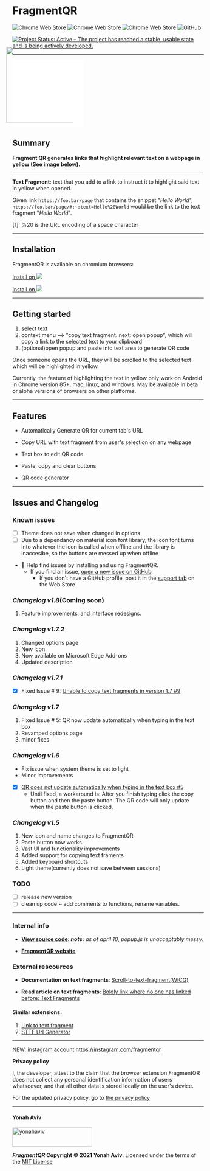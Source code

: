
<h1> FragmentQR</h1>

![Chrome Web Store](https://img.shields.io/chrome-web-store/users/cabodnfakameckfbbgkciiifempglloj)
![Chrome Web Store](https://img.shields.io/chrome-web-store/v/cabodnfakameckfbbgkciiifempglloj)
![Chrome Web Store](https://img.shields.io/chrome-web-store/stars/cabodnfakameckfbbgkciiifempglloj)
![GitHub](https://img.shields.io/github/license/y330/FragmentQR)

[![Project Status: Active – The project has reached a stable, usable state and is being actively developed.](https://www.repostatus.org/badges/latest/active.svg)](https://www.repostatus.org/#active)

_____
<button style="color: blue; background: white 0%;border-radius: 1px; border: 0px">
<a href="https://bit.ly/GetFragmentedQR" class="btn" title="Get it on the Chrome Web Store"><img src="https://storage.googleapis.com/chrome-gcs-uploader.appspot.com/image/WlD8wC6g8khYWPJUsQceQkhXSlv1/YT2Grfi9vEBa2wAPzhWa.png" width="200px"style="margin: -35px 10px 10px -35px; vertical-align: bottom" ></a>
</button>



## Summary

**Fragment QR generates links that highlight relevant text on a webpage in yellow (See image below).**

____
 **Text Fragment**: text that you add to a link to instruct it to highlight said text in yellow when opened.
 
Given link 
`https://foo.bar/page`
that contains the snippet "_Hello World_", `https://foo.bar/page/#:~:text=Hello%20World`  would be the link to the text fragment "_Hello World_".

[1]: %20 is the URL encoding of a space character
____
## Installation

FragmentQR is available on chromium browsers:

[Install on ![](https://static.wikia.nocookie.net/logopedia/images/c/c5/Google_Chrome_Web_Store_icon_2015.svg/revision/latest/top-crop/width/25/height/25?cb=20190930194931)](https://chrome.google.com/webstore/detail/fragmentqr/cabodnfakameckfbbgkciiifempglloj/) 

[Install on ![](https://avatars0.githubusercontent.com/u/11354582?s=25&v=4)](https://microsoftedge.microsoft.com/addons/detail/fragmentqr/jbghofoedadhaaepolpeoepofdbckfni)



____
## Getting started
1. select text
2. context menu --> "copy text fragment. next: open popup", which will copy a link to the selected text to your clipboard
3. (optional)open popup and paste into text area to generate QR code

Once someone opens the URL, they will be scrolled to the selected text which will be highlighted in yellow.

Currently, the feature of highlighting the text in yellow only work on Android in Chrome version 85+, mac, linux, and windows. May be available in beta or alpha versions of browsers on other platforms.

----

## Features

+ Automatically Generate QR for current tab's URL
+ Copy URL with text fragment from user's selection on any webpage

+ Text box to edit QR code
+ Paste, copy and clear buttons
+ QR code generator

____


## Issues and Changelog

### Known issues 
 - [ ] Theme does not save when changed in options
 - [ ] Due to a dependancy on material icon font library, the icon font turns into whatever the icon is called when offline and the library is inaccesibe, so the buttons are messed up when offline
 - 🔎 Help find issues by installing and using FragmentQR. 
      + If you find an issue, [open a new issue on GitHub](https://github.com/y330/FragmentQR/issues/new?title=Report%20a%20bugssue%3F**%0A%0A**Screen%20recording%20or%20screenshot**%0A%0A%20)
          * If you don't have a GitHub profile, post it in the [support tab](https://chrome.google.com/webstore/detail/fragmentqr/cabodnfakameckfbbgkciiifempglloj/support) on the Web Store

### _Changelog v1.8_(Coming soon)
1. Feature improvements, and interface redesigns.



### _Changelog v1.7.2_
1. Changed options page
2. New icon
3. Now available on Microsoft Edge Add-ons
4. Updated description


### _Changelog v1.7.1_

   - [X] Fixed Issue # 9: [Unable to copy text fragments in version 1.7 #9](https://github.com/y330/FragmentQR/issues/9)


### _Changelog v1.7_

1. Fixed Issue # 5: QR now update automatically when typing in the text box
2. Revamped options page
3. minor fixes


### _Changelog v1.6_

   - Fix issue when system theme is set to light</li>
   - Minor improvements

   - [X] [QR does not update automatically when typing in the text box #5](https://github.com/y330/FragmentQR/issues/5#issue-720348982)
      - Until fixed, a workaround is: After you finish typing click the copy button and then the paste button. The QR code will only update when the paste button is clicked.


### _Changelog v1.5_

 <ol>
  <li>New icon and name changes to FragmentQR</li>
  <li>Paste button now works.</li>
  <li>Vast UI and functionality improvements</li>
  <li>Added support for copying text framents</li>
  <li>Added keyboard shortcuts</li>
  <li>Light theme(currently does not save between sessions)</li>
 </ol>


### TODO

 - [ ] release new version
 - [ ] clean up code ~ add comments to functions, rename variables.
----

### Internal info

- [**View source code**](https://github.com/y330/FragmentQR/tree/master/FragmentQR): *__note:__ as of april 10, popup.js is unacceptably messy.*

- [**FragmentQR website**](https://y330.github.io/FragmentQR)


### External rescources

- **Documentation on text fragments**: [Scroll-to-text-fragment(WICG)](https://wicg.github.io/scroll-to-text-fragment/)

- **Read article on text fragments**: [Boldly link where no one has linked before: Text Fragments](https://web.dev/text-fragments/#:~:text=Boldly%20link%20where%20no%20one%20has%20linked%20before:%20Text%20Fragments)

#### Similar extensions:
 1. [Link to text fragment](https://chrome.google.com/webstore/detail/link-to-text-fragment/pbcodcjpfjdpcineamnnmbkkmkdpajjg)
 2. [STTF Url Generator](https://chrome.google.com/webstore/detail/sttf-url-generator/mlihnffnlcfgjkkmigdgahgpfpfddafo)


 ----



NEW: instagram account https://instagram.com/fragmentqr

**Privacy policy**

I, the developer, attest to the claim that the browser extension FragmentQR does not collect any personal identification information of users whatsoever, and that all other data is stored locally on the user's device.

For the updated privacy policy, go to [the privacy policy](https://raw.githubusercontent.com/y330/FragmentQR/master/PRIVACY_POLICY)



----

#### Yonah Aviv
  <p><a href="https://www.buymeacoffee.com/yonahaviv"> <img align="center" src="https://cdn.buymeacoffee.com/buttons/v2/default-green.png" height="50" width="210" alt="yonahaviv" /></a></p>




**_FragmentQR_ 
Copyright © 2021 Yonah Aviv**. Licensed under the terms of the [MIT License](https://raw.githubusercontent.com/y330/FragmentQR/master/LICENSE)
